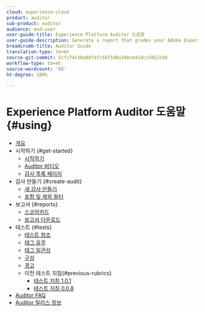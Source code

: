 ```yaml
---
cloud: experience-cloud
product: auditor
sub-product: auditor
audience: end-user
user-guide-title: Experience Platform Auditor 도움말
user-guide-description: Generate a report that grades your Adobe Experience Cloud implementation, with pointers on how to improve it.
breadcrumb-title: Auditor Guide
translation-type: tm+mt
source-git-commit: 5cfc74c56a08fafc5bf5d8a398ce41dcc5052cb8
workflow-type: tm+mt
source-wordcount: '55'
ht-degree: 100%

---
```



# Experience Platform Auditor 도움말 {#using}

+ [개요](overview.md)
+ 시작하기 {#get-started}
   + [시작하기](get-started/getting-started.md)
   + [Auditor 비디오](get-started/videos.md)
   + [감사 목록 페이지](get-started/audit-list.md)
+ 감사 만들기 {#create-audit}
   + [새 감사 만들기](create-audit/create-new-audit.md)
   + [포함 및 제외 필터](create-audit/filters.md)
+ 보고서 {#reports}
   + [스코어카드](reports/scorecard.md)
   + [보고서 다운로드](reports/download-report.md)
+ 테스트 {#tests}
   + [테스트 참조](tests/test-reference.md)
   + [태그 유무](tests/test-ref-presence.md)
   + [태그 일관성](tests/test-ref-consistency.md)
   + [구성](tests/test-ref-cfg.md)
   + [경고](tests/test-ref-alerts.md)
   + 이전 테스트 지침{#previous-rubrics}
      + [테스트 지침 1.0.1](tests/previous-rubrics/test-rubric1-0-1.md)
      + [테스트 지침 0.0.8](tests/previous-rubrics/test-rubric1-0.md)
+ [Auditor FAQ](auditor-faq.md)
+ [Auditor 릴리스 정보](release-notes.md)
